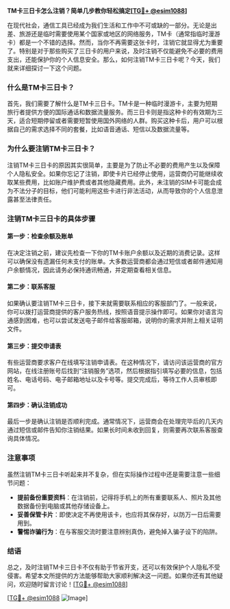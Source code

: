 **TM卡三日卡怎么注销？简单几步教你轻松搞定[[TG💪+ @esim1088](https://t.me/s/esim1088)]**

在现代社会，通信工具已经成为我们生活和工作中不可或缺的一部分。无论是出差、旅游还是临时需要使用某个国家或地区的网络服务，TM卡（通常指临时漫游卡）都是一个不错的选择。然而，当你不再需要这张卡时，注销它就显得尤为重要了。特别是对于那些购买了三日卡的用户来说，及时注销不仅能避免不必要的费用支出，还能保护你的个人信息安全。那么，如何注销TM卡三日卡呢？今天，我们就来详细探讨一下这个问题。

### 什么是TM卡三日卡？

首先，我们需要了解什么是TM卡三日卡。TM卡是一种临时漫游卡，主要为短期旅行者提供方便的国际通话和数据流量服务。而三日卡则是指这种卡的有效期为三天，适合短期停留或者需要短暂使用国外网络的人群。购买这种卡后，用户可以根据自己的需求选择不同的套餐，比如语音通话、短信以及数据流量等。

### 为什么要注销TM卡三日卡？

注销TM卡三日卡的原因其实很简单，主要是为了防止不必要的费用产生以及保障个人隐私安全。如果你忘记了注销，即使卡片已经停止使用，运营商仍可能继续收取某些费用，比如账户维护费或者其他隐藏费用。此外，未注销的SIM卡可能会成为不法分子的目标，他们可能利用这些卡进行非法活动，从而导致你的个人信息泄露甚至法律责任。

### 注销TM卡三日卡的具体步骤

#### 第一步：检查余额及账单

在决定注销之前，建议先检查一下你的TM卡账户余额以及近期的消费记录。这样可以确保没有遗漏任何未支付的账单。大多数运营商都会通过短信或者邮件通知用户余额情况，因此请务必保持通讯畅通，并定期查看相关信息。

#### 第二步：联系客服

如果确认要注销TM卡三日卡，接下来就需要联系相应的客服部门了。一般来说，你可以拨打运营商提供的客户服务热线，按照语音提示操作即可。如果你对语言沟通感到困难，也可以尝试发送电子邮件给客服邮箱，说明你的需求并附上相关证明文件。

#### 第三步：提交申请表

有些运营商要求客户在线填写注销申请表。在这种情况下，请访问该运营商的官方网站，在线注册账号后找到“注销服务”选项，然后根据指引填写必要的信息，包括姓名、电话号码、电子邮箱地址以及卡号等。提交完成后，等待工作人员审核即可。

#### 第四步：确认注销成功

最后一步是确认注销是否顺利完成。通常情况下，运营商会在处理完毕后的几天内通过短信或邮件告知你注销结果。如果长时间未收到回复，则需要再次联系客服查询具体情况。

### 注意事项

虽然注销TM卡三日卡听起来并不复杂，但在实际操作过程中还是需要注意一些细节问题：

- **提前备份重要资料**：在注销前，记得将手机上的所有重要联系人、照片及其他数据备份到电脑或其他存储设备上。
- **妥善保管卡片**：即使决定不再使用该卡，也应将其保存好，以防万一日后需要用到。
- **警惕诈骗行为**：在与客服交流时要注意辨别真伪，避免掉入骗子设下的陷阱。

### 结语

总之，及时注销TM卡三日卡不仅有助于节省开支，还可以有效保护个人隐私不受侵害。希望本文所提供的方法能够帮助大家顺利解决这一问题。如果你还有其他疑问，欢迎随时留言讨论！[[TG💪+ @esim1088](https://t.me/s/esim1088)]

[[TG💪+ @esim1088](https://t.me/s/esim1088) ![Image](https://i.postimg.cc/4NQfJmqS/Snipaste-2025-05-13-00-14-12.png)]